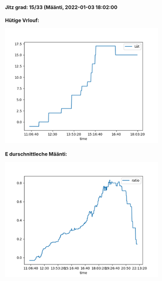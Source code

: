### Jitz grad: 15/33 (Määnti, 2022-01-03 18:02:00

### Hütige Vrlouf:
![Graph](Today.png)

### E durschnittleche Määnti:
![Graph](Määnti.png)